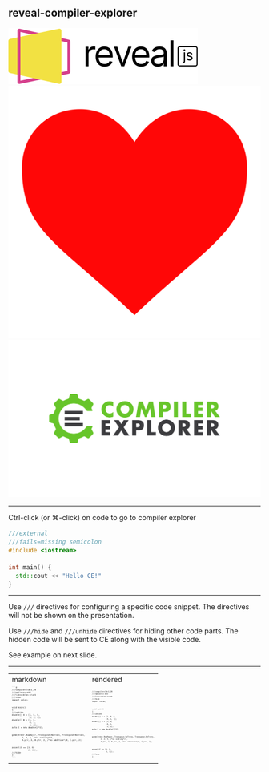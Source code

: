 ## reveal-compiler-explorer

<div class="row">
  <div class="column">
    <img src="images/reveal-black-text.svg" alt="reveal">
  </div>
  <div class="column">
    <img src="images/heart.png" alt="heart">
  </div>
  <div class="column">
    <img src="images/ce.svg" alt="ce">
  </div>
</div>

---

Ctrl-click (or ⌘-click) on code to go to compiler explorer

```cpp
///external
///fails=missing semicolon
#include <iostream>

int main() {
  std::cout << "Hello CE!"
}
```

---

Use `///` directives for configuring a specific code snippet. 
The directives will not be shown on the presentation.

Use `///hide` and `///unhide` directives for hiding other code parts.
The hidden code will be sent to CE along with the visible code.

See example on next slide.

---

<table>
  <tr>
    <td>markdown</td>
    <td>rendered</td>
  </tr>
  <tr>
    <td>
      <pre style="font-size: 0.3em; display: table-cell;">
```d
///compiler=ldc1_20
///options=-m32
///libs=cblas:trunk
///hide
import cblas;
<br/>
void main()
{
///unhide
double[] A = [1, 0, 0,
              0, 1, 1];
double[] B = [1, 0,
              0, 1,
              2, 2];
auto C = new double[2*2];
<br/>
gemm(Order.RowMajor, Transpose.NoTrans, Transpose.NoTrans,
        2, 2, 3, /*no scaling*/1,
        A.ptr, 3, B.ptr, 2, /*no addition*/0, C.ptr, 2);
<br/>
assert(C == [1, 0,
             2, 3]);
///hide
}
```
      </pre>
    </td>
    <td>
      <pre style="font-size: 0.3em; display: table-cell;"><code data-trim data-noescape class="d">
///compiler=ldc1_20
///options=-m32
///libs=cblas:trunk
///hide
import cblas;
<br/>
void main()
{
///unhide
double[] A = [1, 0, 0,
              0, 1, 1];
double[] B = [1, 0,
              0, 1,
              2, 2];
auto C = new double[2*2];
<br/>
gemm(Order.RowMajor, Transpose.NoTrans, Transpose.NoTrans,
        2, 2, 3, /*no scaling*/1,
        A.ptr, 3, B.ptr, 2, /*no addition*/0, C.ptr, 2);
<br/>
assert(C == [1, 0,
             2, 3]);
///hide
}
      </code></pre>
    </td>
  </tr>
</table>